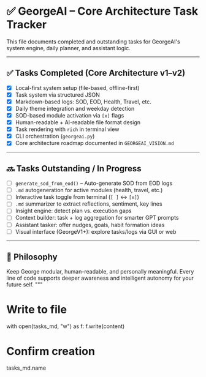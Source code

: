 # ✅ GeorgeAI – Core Architecture Task Tracker

This file documents completed and outstanding tasks for GeorgeAI's system engine, daily planner, and assistant logic.

---

## ✅ Tasks Completed (Core Architecture v1–v2)

- [x] Local-first system setup (file-based, offline-first)
- [x] Task system via structured JSON
- [x] Markdown-based logs: SOD, EOD, Health, Travel, etc.
- [x] Daily theme integration and weekday detection
- [x] SOD-based module activation via `[x]` flags
- [x] Human-readable + AI-readable file format design
- [x] Task rendering with `rich` in terminal view
- [x] CLI orchestration (`georgeai.py`)
- [x] Core architecture roadmap documented in `GEORGEAI_VISION.md`

---

## 🔜 Tasks Outstanding / In Progress

- [ ] `generate_sod_from_eod()` – Auto-generate SOD from EOD logs
- [ ] `.md` autogeneration for active modules (health, travel, etc.)
- [ ] Interactive task toggle from terminal (`[ ]` ↔ `[x]`)
- [ ] `.md` summarizer to extract reflections, sentiment, key lines
- [ ] Insight engine: detect plan vs. execution gaps
- [ ] Context builder: task + log aggregation for smarter GPT prompts
- [ ] Assistant tasker: offer nudges, goals, habit formation ideas
- [ ] Visual interface (GeorgeV1+): explore tasks/logs via GUI or web

---

## 🧠 Philosophy

Keep George modular, human-readable, and personally meaningful. Every line of code supports deeper awareness and intelligent autonomy for your future self.
"""

# Write to file
with open(tasks_md, "w") as f:
    f.write(content)

# Confirm creation
tasks_md.name
